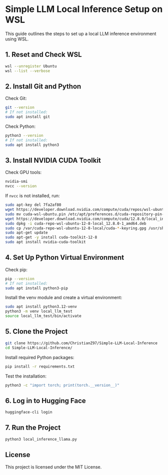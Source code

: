 # Simple LLM Local Inference Setup on WSL

This guide outlines the steps to set up a local LLM inference environment using WSL.

## 1. Reset and Check WSL
```bash
wsl --unregister Ubuntu
wsl --list --verbose
```

## 2. Install Git and Python
Check Git:
```bash
git --version
# If not installed:
sudo apt install git
```

Check Python:
```bash
python3 --version
# If not installed:
sudo apt install python3
```

## 3. Install NVIDIA CUDA Toolkit
Check GPU tools:
```bash
nvidia-smi
nvcc --version
```

If `nvcc` is not installed, run:
```bash
sudo apt-key del 7fa2af80
wget https://developer.download.nvidia.com/compute/cuda/repos/wsl-ubuntu/x86_64/cuda-wsl-ubuntu.pin
sudo mv cuda-wsl-ubuntu.pin /etc/apt/preferences.d/cuda-repository-pin-600
wget https://developer.download.nvidia.com/compute/cuda/12.8.0/local_installers/cuda-repo-wsl-ubuntu-12-8-local_12.8.0-1_amd64.deb
sudo dpkg -i cuda-repo-wsl-ubuntu-12-8-local_12.8.0-1_amd64.deb
sudo cp /var/cuda-repo-wsl-ubuntu-12-8-local/cuda-*-keyring.gpg /usr/share/keyrings/
sudo apt-get update
sudo apt-get -y install cuda-toolkit-12-8
sudo apt install nvidia-cuda-toolkit
```

## 4. Set Up Python Virtual Environment
Check pip:
```bash
pip --version
# If not installed:
sudo apt install python3-pip
```

Install the venv module and create a virtual environment:
```bash
sudo apt install python3.12-venv
python3 -m venv local_llm_test
source local_llm_test/bin/activate
```

## 5. Clone the Project
```bash
git clone https://github.com/ChristianZ97/Simple-LLM-Local-Inference
cd Simple-LLM-Local-Inference/
```

Install required Python packages:
```bash
pip install -r requirements.txt
```

Test the installation:
```bash
python3 -c "import torch; print(torch.__version__)"
```

## 6. Log in to Hugging Face
```bash
huggingface-cli login
```

## 7. Run the Project
```bash
python3 local_inference_llama.py
```

## License
This project is licensed under the MIT License.
